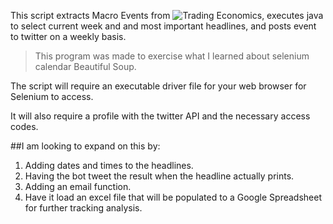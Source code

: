 This script extracts Macro Events from ![Trading Economics](https://www.tradingeconomics.com/calendar),
executes java to select current week and and most important headlines,
and posts event to twitter on a weekly basis.

>This program was made to exercise what I learned about selenium calendar
Beautiful Soup.

The script will require an executable driver file for your web browser
for Selenium to access.

It will also require a profile with the twitter API and the necessary access codes.

##I am looking to expand on this by:

1. Adding dates and times to the headlines.
2. Having the bot tweet the result when the headline actually prints.
3. Adding an email function.
4. Have it load an excel file that will be populated to a Google
   Spreadsheet for further tracking analysis.
